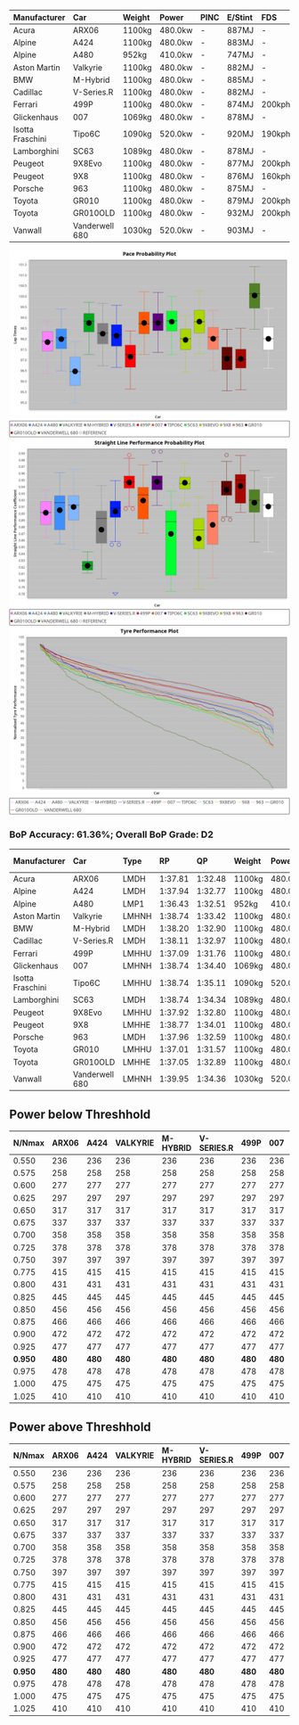 | Manufacturer     | Car            | Weight | Power   | PINC    | E/Stint | FDS     |
|:-|:-|:-|:-|:-|:-|:-|
| Acura            | ARX06          | 1100kg | 480.0kw |    -    | 887MJ   |    -    |
| Alpine           | A424           | 1100kg | 480.0kw |    -    | 883MJ   |    -    |
| Alpine           | A480           | 952kg  | 410.0kw |    -    | 747MJ   |    -    |
| Aston Martin     | Valkyrie       | 1100kg | 480.0kw |    -    | 882MJ   |    -    |
| BMW              | M-Hybrid       | 1100kg | 480.0kw |    -    | 885MJ   |    -    |
| Cadillac         | V-Series.R     | 1100kg | 480.0kw |    -    | 882MJ   |    -    |
| Ferrari          | 499P           | 1100kg | 480.0kw |    -    | 874MJ   | 200kph  |
| Glickenhaus      | 007            | 1069kg | 480.0kw |    -    | 878MJ   |    -    |
| Isotta Fraschini | Tipo6C         | 1090kg | 520.0kw |    -    | 920MJ   | 190kph  |
| Lamborghini      | SC63           | 1089kg | 480.0kw |    -    | 878MJ   |    -    |
| Peugeot          | 9X8Evo         | 1100kg | 480.0kw |    -    | 877MJ   | 200kph  |
| Peugeot          | 9X8            | 1100kg | 480.0kw |    -    | 876MJ   | 160kph  |
| Porsche          | 963            | 1100kg | 480.0kw |    -    | 875MJ   |    -    |
| Toyota           | GR010          | 1100kg | 480.0kw |    -    | 879MJ   | 200kph  |
| Toyota           | GR010OLD       | 1100kg | 480.0kw |    -    | 932MJ   | 200kph  |
| Vanwall          | Vanderwell 680 | 1030kg | 520.0kw |    -    | 903MJ   |    -    |

![PACECHART](./IMG/AUTO.png)
![STRAIGHTLINEPERFORMANCECHART](./IMG/AUTO_sp.png)
![TYREPERFORMANCECHART](./IMG/AUTO_tw.png)

### BoP Accuracy: 61.36%; Overall BoP Grade: D2
| Manufacturer     | Car            | Type  | RP      | QP      | Weight | Power¹  | Threshhold | PINC    | Power²   | E/Stint | AVG Vmax  | FDS     | RDLC | L/Stint | BOP-Grade | Model Accuracy | Model Points | Match%  | SimDiff |
|:-|:-|:-|:-|:-|:-|:-|:-|:-|:-|:-|:-|:-|:-|:-|:-|:-|:-|:-|:-|
| Acura            | ARX06          | LMDH  | 1:37.81 | 1:32.48 | 1100kg | 480.0kw | 0.0kph     |    -    | 480.00kw |  887MJ  | 297.72kph |    -    | 0.97 | 29      | -C1       | 100.00%        | 996          | 76.02%  | +0.27   |
| Alpine           | A424           | LMDH  | 1:37.94 | 1:32.77 | 1100kg | 480.0kw | 0.0kph     |    -    | 480.00kw |  883MJ  | 298.35kph |    -    | 0.97 | 29      | ~A1       | 99.58%         | 1429         | 95.50%  | #       |
| Alpine           | A480           | LMP1  | 1:36.43 | 1:32.51 |  952kg | 410.0kw | 0.0kph     |    -    | 410.00kw |  747MJ  | 300.25kph |    -    | 0.98 | 27      | -Ω1       | 94.94%         | 1689         | 11.19%  | #       |
| Aston Martin     | Valkyrie       | LMHNH | 1:38.74 | 1:33.42 | 1100kg | 480.0kw | 0.0kph     |    -    | 480.00kw |  882MJ  | 284.34kph |    -    | 1.00 | 29      | +Ω1       | 100.00%        | 247          | 47.75%  | #       |
| BMW              | M-Hybrid       | LMDH  | 1:38.20 | 1:32.90 | 1100kg | 480.0kw | 0.0kph     |    -    | 480.00kw |  885MJ  | 293.50kph |    -    | 0.98 | 29      | ~A1       | 99.97%         | 2912         | 100.00% | #       |
| Cadillac         | V-Series.R     | LMDH  | 1:38.11 | 1:32.97 | 1100kg | 480.0kw | 0.0kph     |    -    | 480.00kw |  882MJ  | 296.74kph |    -    | 0.98 | 29      | +A2       | 99.49%         | 5225         | 94.60%  | #       |
| Ferrari          | 499P           | LMHHU | 1:37.09 | 1:31.76 | 1100kg | 480.0kw | 0.0kph     |    -    | 480.00kw |  874MJ  | 304.00kph | 200kph  | 0.99 | 29      | -Ω1       | 100.00%        | 5378         | 43.09%  | #       |
| Glickenhaus      | 007            | LMHNH | 1:38.74 | 1:34.40 | 1069kg | 480.0kw | 0.0kph     |    -    | 480.00kw |  878MJ  | 302.27kph |    -    | 0.93 | 29      | +D2       | 93.90%         | 2170         | 60.83%  | #       |
| Isotta Fraschini | Tipo6C         | LMHHU | 1:38.74 | 1:35.11 | 1090kg | 520.0kw | 0.0kph     |    -    | 520.00kw |  920MJ  | 307.00kph | 190kph  | 1.02 | 29      | +Ω1       | 100.00%        | 132          | 45.74%  | #       |
| Lamborghini      | SC63           | LMDH  | 1:38.74 | 1:34.34 | 1089kg | 480.0kw | 0.0kph     |    -    | 480.00kw |  878MJ  | 292.99kph |    -    | 1.01 | 29      | +D1       | 100.00%        | 784          | 69.25%  | #       |
| Peugeot          | 9X8Evo         | LMHHU | 1:37.92 | 1:32.80 | 1100kg | 480.0kw | 0.0kph     |    -    | 480.00kw |  877MJ  | 304.37kph | 200kph  | 0.96 | 29      | -B1       | 100.00%        | 1459         | 86.19%  | #       |
| Peugeot          | 9X8            | LMHHE | 1:38.77 | 1:34.01 | 1100kg | 480.0kw | 0.0kph     |    -    | 480.00kw |  876MJ  | 291.27kph | 160kph  | 0.99 | 29      | +D2       | 99.18%         | 4817         | 60.12%  | #       |
| Porsche          | 963            | LMDH  | 1:37.96 | 1:32.59 | 1100kg | 480.0kw | 0.0kph     |    -    | 480.00kw |  875MJ  | 294.70kph |    -    | 0.98 | 29      | -A2       | 99.92%         | 14207        | 94.45%  | #       |
| Toyota           | GR010          | LMHHU | 1:37.01 | 1:31.57 | 1100kg | 480.0kw | 0.0kph     |    -    | 480.00kw |  879MJ  | 302.38kph | 200kph  | 1.00 | 29      | -Ω1       | 99.86%         | 4280         | 42.90%  | #       |
| Toyota           | GR010OLD       | LMHHE | 1:37.05 | 1:32.89 | 1100kg | 480.0kw | 0.0kph     |    -    | 480.00kw |  932MJ  | 304.23kph | 200kph  | 0.99 | 29      | -Ω1       | 99.46%         | 925          | 45.30%  | #       |
| Vanwall          | Vanderwell 680 | LMHNH | 1:39.95 | 1:34.36 | 1030kg | 520.0kw | 0.0kph     |    -    | 520.00kw |  903MJ  | 308.22kph |    -    | 1.02 | 30      | +Ω1       | 95.82%         | 642          | 8.80%   | #       |

## Power below Threshhold
| N/Nmax    | ARX06   | A424    | VALKYRIE | M-HYBRID | V-SERIES.R | 499P    | 007     | TIPO6C  | SC63    | 9X8EVO  | 9X8     | 963     | GR010   | GR010OLD | VANDERWELL 680 | ​     | RPM      | A480       |
|:-|:-|:-|:-|:-|:-|:-|:-|:-|:-|:-|:-|:-|:-|:-|:-|:-|:-|:-|
|  0.550    |  236    |  236    |  236     |  236     |  236       |  236    |  236    |  256    |  236    |  236    |  236    |  236    |  236    |  236     |  256           |  ​    |   --     |   -        |
|  0.575    |  258    |  258    |  258     |  258     |  258       |  258    |  258    |  279    |  258    |  258    |  258    |  258    |  258    |  258     |  279           |  ​    |   --     |   -        |
|  0.600    |  277    |  277    |  277     |  277     |  277       |  277    |  277    |  300    |  277    |  277    |  277    |  277    |  277    |  277     |  300           |  ​    |   --     |   -        |
|  0.625    |  297    |  297    |  297     |  297     |  297       |  297    |  297    |  322    |  297    |  297    |  297    |  297    |  297    |  297     |  322           |  ​    |   --     |   -        |
|  0.650    |  317    |  317    |  317     |  317     |  317       |  317    |  317    |  343    |  317    |  317    |  317    |  317    |  317    |  317     |  343           |  ​    |   --     |   -        |
|  0.675    |  337    |  337    |  337     |  337     |  337       |  337    |  337    |  365    |  337    |  337    |  337    |  337    |  337    |  337     |  365           |  ​    |   --     |   -        |
|  0.700    |  358    |  358    |  358     |  358     |  358       |  358    |  358    |  387    |  358    |  358    |  358    |  358    |  358    |  358     |  387           |  ​    |   --     |   -        |
|  0.725    |  378    |  378    |  378     |  378     |  378       |  378    |  378    |  409    |  378    |  378    |  378    |  378    |  378    |  378     |  409           |  ​    |   --     |   -        |
|  0.750    |  397    |  397    |  397     |  397     |  397       |  397    |  397    |  430    |  397    |  397    |  397    |  397    |  397    |  397     |  430           |  ​    |   --     |   -        |
|  0.775    |  415    |  415    |  415     |  415     |  415       |  415    |  415    |  449    |  415    |  415    |  415    |  415    |  415    |  415     |  449           |  ​    |  5000    |  -3213569  |
|  0.800    |  431    |  431    |  431     |  431     |  431       |  431    |  431    |  467    |  431    |  431    |  431    |  431    |  431    |  431     |  467           |  ​    |  5500    |  -3499979  |
|  0.825    |  445    |  445    |  445     |  445     |  445       |  445    |  445    |  482    |  445    |  445    |  445    |  445    |  445    |  445     |  482           |  ​    |  5999    |  -3800400  |
|  0.850    |  456    |  456    |  456     |  456     |  456       |  456    |  456    |  494    |  456    |  456    |  456    |  456    |  456    |  456     |  494           |  ​    |  6499    |  -4114832  |
|  0.875    |  466    |  466    |  466     |  466     |  466       |  466    |  466    |  505    |  466    |  466    |  466    |  466    |  466    |  466     |  505           |  ​    |  7000    |  -4443276  |
|  0.900    |  472    |  472    |  472     |  472     |  472       |  472    |  472    |  512    |  472    |  472    |  472    |  472    |  472    |  472     |  512           |  ​    |  7500    |  -4785730  |
|  0.925    |  477    |  477    |  477     |  477     |  477       |  477    |  477    |  517    |  477    |  477    |  477    |  477    |  477    |  477     |  517           |  ​    |  8000    |  407       |
| **0.950** | **480** | **480** | **480**  | **480**  | **480**    | **480** | **480** | **520** | **480** | **480** | **480** | **480** | **480** | **480**  | **520**        | **​** | **8499** | **410**    |
|  0.975    |  478    |  478    |  478     |  478     |  478       |  478    |  478    |  518    |  478    |  478    |  478    |  478    |  478    |  478     |  518           |  ​    |  9000    |  205       |
|  1.000    |  475    |  475    |  475     |  475     |  475       |  475    |  475    |  514    |  475    |  475    |  475    |  475    |  475    |  475     |  514           |  ​    |   --     |   -        |
|  1.025    |  410    |  410    |  410     |  410     |  410       |  410    |  410    |  444    |  410    |  410    |  410    |  410    |  410    |  410     |  444           |  ​    |   --     |   -        |

## Power above Threshhold
| N/Nmax    | ARX06   | A424    | VALKYRIE | M-HYBRID | V-SERIES.R | 499P    | 007     | TIPO6C  | SC63    | 9X8EVO  | 9X8     | 963     | GR010   | GR010OLD | VANDERWELL 680 | ​     | RPM      | A480       |
|:-|:-|:-|:-|:-|:-|:-|:-|:-|:-|:-|:-|:-|:-|:-|:-|:-|:-|:-|
|  0.550    |  236    |  236    |  236     |  236     |  236       |  236    |  236    |  256    |  236    |  236    |  236    |  236    |  236    |  236     |  256           |  ​    |   --     |   -        |
|  0.575    |  258    |  258    |  258     |  258     |  258       |  258    |  258    |  279    |  258    |  258    |  258    |  258    |  258    |  258     |  279           |  ​    |   --     |   -        |
|  0.600    |  277    |  277    |  277     |  277     |  277       |  277    |  277    |  300    |  277    |  277    |  277    |  277    |  277    |  277     |  300           |  ​    |   --     |   -        |
|  0.625    |  297    |  297    |  297     |  297     |  297       |  297    |  297    |  322    |  297    |  297    |  297    |  297    |  297    |  297     |  322           |  ​    |   --     |   -        |
|  0.650    |  317    |  317    |  317     |  317     |  317       |  317    |  317    |  343    |  317    |  317    |  317    |  317    |  317    |  317     |  343           |  ​    |   --     |   -        |
|  0.675    |  337    |  337    |  337     |  337     |  337       |  337    |  337    |  365    |  337    |  337    |  337    |  337    |  337    |  337     |  365           |  ​    |   --     |   -        |
|  0.700    |  358    |  358    |  358     |  358     |  358       |  358    |  358    |  387    |  358    |  358    |  358    |  358    |  358    |  358     |  387           |  ​    |   --     |   -        |
|  0.725    |  378    |  378    |  378     |  378     |  378       |  378    |  378    |  409    |  378    |  378    |  378    |  378    |  378    |  378     |  409           |  ​    |   --     |   -        |
|  0.750    |  397    |  397    |  397     |  397     |  397       |  397    |  397    |  430    |  397    |  397    |  397    |  397    |  397    |  397     |  430           |  ​    |   --     |   -        |
|  0.775    |  415    |  415    |  415     |  415     |  415       |  415    |  415    |  449    |  415    |  415    |  415    |  415    |  415    |  415     |  449           |  ​    |  5000    |  -3213569  |
|  0.800    |  431    |  431    |  431     |  431     |  431       |  431    |  431    |  467    |  431    |  431    |  431    |  431    |  431    |  431     |  467           |  ​    |  5500    |  -3499979  |
|  0.825    |  445    |  445    |  445     |  445     |  445       |  445    |  445    |  482    |  445    |  445    |  445    |  445    |  445    |  445     |  482           |  ​    |  5999    |  -3800400  |
|  0.850    |  456    |  456    |  456     |  456     |  456       |  456    |  456    |  494    |  456    |  456    |  456    |  456    |  456    |  456     |  494           |  ​    |  6499    |  -4114832  |
|  0.875    |  466    |  466    |  466     |  466     |  466       |  466    |  466    |  505    |  466    |  466    |  466    |  466    |  466    |  466     |  505           |  ​    |  7000    |  -4443276  |
|  0.900    |  472    |  472    |  472     |  472     |  472       |  472    |  472    |  512    |  472    |  472    |  472    |  472    |  472    |  472     |  512           |  ​    |  7500    |  -4785730  |
|  0.925    |  477    |  477    |  477     |  477     |  477       |  477    |  477    |  517    |  477    |  477    |  477    |  477    |  477    |  477     |  517           |  ​    |  8000    |  407       |
| **0.950** | **480** | **480** | **480**  | **480**  | **480**    | **480** | **480** | **520** | **480** | **480** | **480** | **480** | **480** | **480**  | **520**        | **​** | **8499** | **410**    |
|  0.975    |  478    |  478    |  478     |  478     |  478       |  478    |  478    |  518    |  478    |  478    |  478    |  478    |  478    |  478     |  518           |  ​    |  9000    |  205       |
|  1.000    |  475    |  475    |  475     |  475     |  475       |  475    |  475    |  514    |  475    |  475    |  475    |  475    |  475    |  475     |  514           |  ​    |   --     |   -        |
|  1.025    |  410    |  410    |  410     |  410     |  410       |  410    |  410    |  444    |  410    |  410    |  410    |  410    |  410    |  410     |  444           |  ​    |   --     |   -        |
